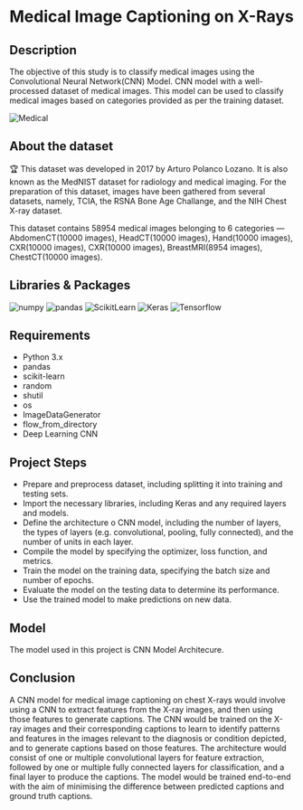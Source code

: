 # Medical Image Captioning on X-Rays

## Description

The objective of this study is to classify medical images using the Convolutional Neural Network(CNN) Model.
CNN model with a well-processed dataset of medical images. This model can be used to classify medical images based on categories provided as per the training dataset.

![Medical](https://www.ucsfhealth.org/-/media/project/ucsf/ucsf-health/medical-tests/hero/x-ray-skeleton-2x.jpg?h=1112&w=2880&hash=CFA177B5092DFF1B3AC225908DF7C476)

## About the dataset

🏆 This dataset was developed in 2017 by Arturo Polanco Lozano. It is also known as the MedNIST dataset for radiology and medical imaging. For the preparation of this dataset, images have been gathered from several datasets, namely, TCIA, the RSNA Bone Age Challange, and the NIH Chest X-ray dataset.

This dataset contains 58954 medical images belonging to 6 categories — AbdomenCT(10000 images), HeadCT(10000 images), Hand(10000 images), CXR(10000 images), CXR(10000 images), BreastMRI(8954 images), ChestCT(10000 images).

## Libraries & Packages

![numpy](https://img.shields.io/badge/Numpy-%25100-blue)
![pandas](https://img.shields.io/badge/Pandas-%25100-brightgreen)
![ScikitLearn](https://img.shields.io/badge/ScikitLearn-%25100-red)
![Keras](https://img.shields.io/badge/Keras-100-brightgreen)
![Tensorflow](https://img.shields.io/badge/tensorflow-100-red)


## Requirements

- Python 3.x
- pandas
- scikit-learn
- random
- shutil
- os
- ImageDataGenerator
- flow_from_directory
- Deep Learning CNN

## Project Steps
- Prepare and preprocess dataset, including splitting it into training and testing sets.
- Import the necessary libraries, including Keras and any required layers and models.
- Define the architecture o CNN model, including the number of layers, the types of layers (e.g. convolutional, pooling, fully connected), and the number of units in each layer.
- Compile the model by specifying the optimizer, loss function, and metrics.
- Train the model on the training data, specifying the batch size and number of epochs.
- Evaluate the model on the testing data to determine its performance.
- Use the trained model to make predictions on new data.


## Model

The model used in this project is CNN Model Architecure.

## Conclusion

A CNN model for medical image captioning on chest X-rays would involve using a CNN to extract features from the X-ray images, and then using those features to generate captions. The CNN would be trained on the X-ray images and their corresponding captions to learn to identify patterns and features in the images relevant to the diagnosis or condition depicted, and to generate captions based on those features. The architecture would consist of one or multiple convolutional layers for feature extraction, followed by one or multiple fully connected layers for classification, and a final layer to produce the captions. The model would be trained end-to-end with the aim of minimising the difference between predicted captions and ground truth captions.




